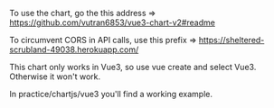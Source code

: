 To use the chart, go the this address => https://github.com/vutran6853/vue3-chart-v2#readme

To circumvent CORS in API calls, use this prefix => https://sheltered-scrubland-49038.herokuapp.com/

This chart only works in Vue3, so use vue create and select Vue3. Otherwise it won't work.

In practice/chartjs/vue3 you'll find a working example.
